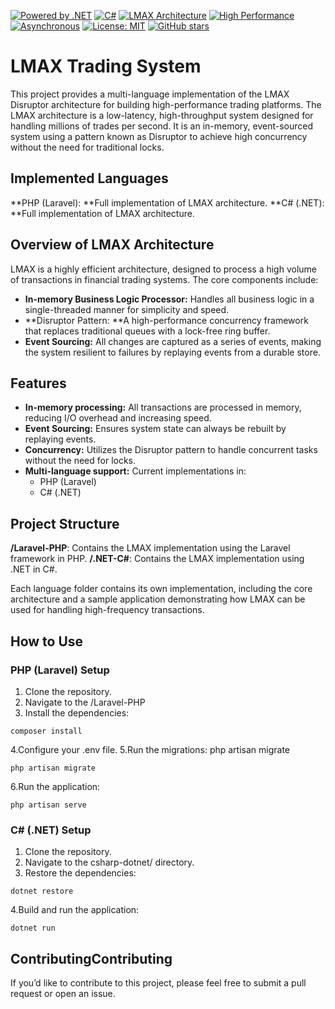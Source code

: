[![Powered by .NET](https://img.shields.io/badge/Powered%20by-.NET-512BD4?style=flat&logo=dotnet)](https://dotnet.microsoft.com/)
[![C#](https://img.shields.io/badge/C%23-239120?style=flat&logo=c-sharp&logoColor=white)](https://docs.microsoft.com/en-us/dotnet/csharp/)
[![LMAX Architecture](https://img.shields.io/badge/Architecture-LMAX-blue?style=flat)](https://martinfowler.com/articles/lmax.html)
[![High Performance](https://img.shields.io/badge/High-Performance-orange?style=flat)](https://github.com/yourusername/yourrepo)
[![Asynchronous](https://img.shields.io/badge/Asynchronous-Programming-brightgreen?style=flat)](https://github.com/yourusername/yourrepo)
[![License: MIT](https://img.shields.io/badge/License-MIT-yellow.svg)](https://opensource.org/licenses/MIT)
[![GitHub stars](https://img.shields.io/github/stars/AkbarDizaji/LMAX-TradingSystem.svg?style=social&label=Star&maxAge=2592000)](https://github.com/AkbarDizaji/LMAX-TradingSystem/stargazers/)

# LMAX Trading System

This project provides a multi-language implementation of the LMAX Disruptor architecture for building high-performance trading platforms. The LMAX architecture is a low-latency, high-throughput system designed for handling millions of trades per second. It is an in-memory, event-sourced system using a pattern known as Disruptor to achieve high concurrency without the need for traditional locks.
## Implemented Languages
**PHP (Laravel): **Full implementation of LMAX architecture.
**C# (.NET): **Full implementation of LMAX architecture.
## Overview of LMAX Architecture
LMAX is a highly efficient architecture, designed to process a high volume of transactions in financial trading systems. The core components include:

- **In-memory Business Logic Processor:** Handles all business logic in a single-threaded manner for simplicity and speed.
- **Disruptor Pattern: **A high-performance concurrency framework that replaces traditional queues with a lock-free ring buffer.
- **Event Sourcing:** All changes are captured as a series of events, making the system resilient to failures by replaying events from a durable store.
## Features
- **In-memory processing:** All transactions are processed in memory, reducing I/O overhead and increasing speed.
- **Event Sourcing:** Ensures system state can always be rebuilt by replaying events.
- **Concurrency:** Utilizes the Disruptor pattern to handle concurrent tasks without the need for locks.
- **Multi-language support:** Current implementations in:
	- PHP (Laravel)
	- C# (.NET)

## Project Structure
**/Laravel-PHP**: Contains the LMAX implementation using the Laravel framework in PHP.
**/.NET-C#**: Contains the LMAX implementation using .NET in C#.

Each language folder contains its own implementation, including the core architecture and a sample application demonstrating how LMAX can be used for handling high-frequency transactions.

## How to Use
### PHP (Laravel) Setup
1. Clone the repository.
2. Navigate to the /Laravel-PHP
3. Install the dependencies:

```shell
composer install
```    

4.Configure your .env file.
5.Run the migrations:
php artisan migrate
```shell
php artisan migrate
```
6.Run the application:
```shell
php artisan serve
```

### C# (.NET) Setup
1. Clone the repository.
2. Navigate to the csharp-dotnet/ directory.
3. Restore the dependencies:
```shell
dotnet restore
```

4.Build and run the application:

```shell
dotnet run
```

## ContributingContributing
If you’d like to contribute to this project, please feel free to submit a pull request or open an issue.
